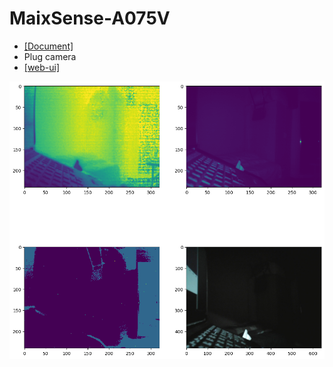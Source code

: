 # MaixSense-A075V

- [[Document]](https://wiki.sipeed.com/hardware/zh/maixsense/maixsense-a075v/maixsense-a075v.html#%E4%BA%A7%E5%93%81%E5%BC%80%E7%AE%B1%E6%8C%87%E5%8D%97)
- Plug camera
- [[web-ui]](http://192.168.233.1/)

![](rgbdir.png)
